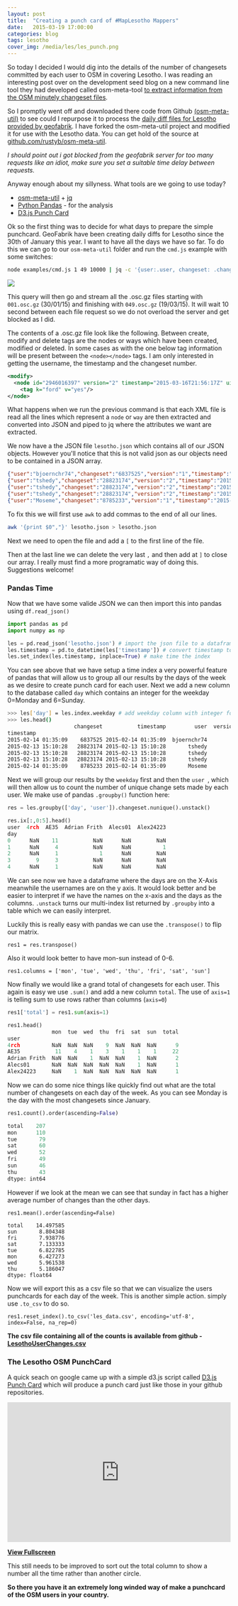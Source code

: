 ```yaml
---
layout: post
title:  "Creating a punch card of #MapLesotho Mappers"
date:   2015-03-19 17:00:00
categories: blog
tags: lesotho
cover_img: /media/les/les_punch.png
---
```


So today I decided I would dig into the details of the number of changesets committed by each user to OSM in covering Lesotho. I was reading an interesting post over on the development seed blog on a new command line tool they had developed called osm-meta-tool [to extract information from the OSM minutely changeset files](http://developmentseed.org/blog/2015/02/19/tapping-into-osm-metadata/). 

So I promptly went off and downloaded there code from Github [(osm-meta-util)](https://github.com/osmlab/osm-meta-util) to see could I repurpose it to process the [daily diff files for Lesotho provided by geofabrik](http://download.geofabrik.de/africa/lesotho-updates/). I have forked the osm-meta-util project and modified it for use with the Lesotho data. You can get hold of the source at [github.com/rustyb/osm-meta-util](https://github.com/rustyb/osm-meta-util).

*I should point out i got blocked from the geofabrik server for too many requests like an idiot, make sure you set a suitable time delay between requests.* 

Anyway enough about my sillyness. What tools are we going to use today?

- [osm-meta-util](https://github.com/rustyb/osm-meta-util) + [jq](https://stedolan.github.io/jq/)
- [Python Pandas](http://pandas.pydata.org/) - for the analysis
- [D3.js Punch Card](https://github.com/joshcarr/d3.punchcard/blob/master/index.html)

Ok so the first thing was to decide for what days to prepare the simple punchcard. GeoFabrik have been creating daily diffs for Lesotho since the 30th of January this year. I want to have all the days we have so far. To do this we can go to our ```osm-meta-util``` folder and run the ```cmd.js``` example with some switches:

```bash
node examples/cmd.js 1 49 10000 | jq -c '{user:.user, changeset: .changeset, version: .version, timestamp: .timestamp}' > lesotho.json
```
 
![]({{site.baseurl}}/media/les/les_osc.png)

This query will then go and stream all the .osc.gz files starting with ```001.osc.gz``` (30/01/15) and finishing with ```049.osc.gz``` (19/03/15). It will wait 10 second between each file request so we do not overload the server and get blocked as I did.

The contents of a .osc.gz file look like the following. Between create, modify and delete tags are the nodes or ways which have been created, modified or deleted. In some cases as with the one below tag information will be present between the ```<node></node>``` tags. I am only interested in getting the username, the timestamp and the changeset number.

```xml
<modify>
  <node id="2946016397" version="2" timestamp="2015-03-16T21:56:17Z" uid="1932826" user="DeBigC" changeset="29528496" lat="-30.481495" lon="27.6335444">
    <tag k="ford" v="yes"/>
</node>
```

What happens when we run the previous command is that each XML file is read all the lines which represent a ```node``` or ```way``` are then extracted and converted into JSON and piped to jq where the attributes we want are extracted.

We now have a the JSON file ```lesotho.json``` which contains all of our JSON objects. However you'll notice that this is not valid json as our objects need to be contained in a JSON array. 

```json
{"user":"bjoernchr74","changeset":"6837525","version":"1","timestamp":"2015-02-14T01:35:09Z"}
{"user":"tshedy","changeset":"28823174","version":"2","timestamp":"2015-02-13T15:10:28Z"}
{"user":"tshedy","changeset":"28823174","version":"2","timestamp":"2015-02-13T15:10:28Z"}
{"user":"tshedy","changeset":"28823174","version":"2","timestamp":"2015-02-13T15:10:28Z"}
{"user":"Moseme","changeset":"8785233","version":"1","timestamp":"2015-02-14T01:35:09Z"}
```

To fix this we will first use ```awk``` to add commas to the end of all our lines.

```bash
awk '{print $0","}' lesotho.json > lesotho.json
```

Next we need to open the file and add a ```[``` to the first line of the file. 

Then at the last line we can delete the very last ```,``` and then add at ```]``` to close our array. I really must find a more programatic way of doing this. Suggestions welcome!

### Pandas Time

Now that we have some valide JSON we can then import this into pandas using ```df.read_json()```

```py
import pandas as pd
import numpy as np

les = pd.read_json('lesotho.json') # import the json file to a dataframe
les.timestamp = pd.to_datetime(les['timestamp']) # convert timestamp to date time index
les.set_index(les.timestamp, inplace=True) # make time the index
```

You can see above that we have setup a time index a very powerful feature of pandas that will allow us to group all our results by the days of the week as we desire to create punch card for each user. Next we add a new column to the database called ```day``` which contains an integer for the weekday 0=Monday and 6=Sunday.

```bash
>>> les['day'] = les.index.weekday # add weekday column with integer for day of the week
>>> les.head()
                     changeset           timestamp         user  version  day
timestamp                                                                    
2015-02-14 01:35:09    6837525 2015-02-14 01:35:09  bjoernchr74        1    5
2015-02-13 15:10:28   28823174 2015-02-13 15:10:28       tshedy        2    4
2015-02-13 15:10:28   28823174 2015-02-13 15:10:28       tshedy        2    4
2015-02-13 15:10:28   28823174 2015-02-13 15:10:28       tshedy        2    4
2015-02-14 01:35:09    8785233 2015-02-14 01:35:09       Moseme        1    5
```
Next we will group our results by the ``weekday`` first and then the ```user ```, which will then allow us to count the number of unique change sets made by each user. We make use of pandas ```.groupby()``` function here:

```py
res = les.groupby(['day', 'user']).changeset.nunique().unstack()

res.ix[:,0:5].head()
user  4rch  AE35  Adrian Frith  Alecs01  Alex24223
day                                               
0      NaN    11           NaN      NaN        NaN
1      NaN     4           NaN      NaN          1
2      NaN     1             1      NaN        NaN
3        9     3           NaN      NaN        NaN
4      NaN     1           NaN      NaN        NaN

```
We can see now we have a dataframe where the days are on the X-Axis meanwhile the usernames are on the y axis. It would look better and be easier to interpret if we have the names on the x-axis and the days as the columns. ```.unstack``` turns our multi-index list returned by ```.groupby``` into a table which we can easily interpret.

Luckily this is really easy with pandas we can use the ```.transpose()``` to flip our matrix.

```
res1 = res.transpose()
```

Also it would look better to have mon-sun instead of 0-6.

```
res1.columns = ['mon', 'tue', 'wed', 'thu', 'fri', 'sat', 'sun']
```

Now finally we would like a grand total of changesets for each user. This again is easy we use ```.sum()``` and add a new column ```total```. The use of ```axis=1``` is telling sum to use rows rather than columns (```axis=0```)

```py
res1['total'] = res1.sum(axis=1)

res1.head()
              mon  tue  wed  thu  fri  sat  sun  total
user                                                  
4rch          NaN  NaN  NaN    9  NaN  NaN  NaN      9
AE35           11    4    1    3    1    1    1     22
Adrian Frith  NaN  NaN    1  NaN  NaN    1  NaN      2
Alecs01       NaN  NaN  NaN  NaN  NaN    1  NaN      1
Alex24223     NaN    1  NaN  NaN  NaN  NaN  NaN      1

```
Now we can do some nice things like quickly find out what are the total number of changesets on each day of the week. As you can see Monday is the day with the most changesets since January.

```py
res1.count().order(ascending=False)

total    207
mon      110
tue       79
sat       60
wed       52
fri       49
sun       46
thu       43
dtype: int64
```
However if we look at the mean we can see that sunday in fact has a higher average number of changes than the other days.

```
res1.mean().order(ascending=False)

total    14.497585
sun       8.804348
fri       7.938776
sat       7.133333
tue       6.822785
mon       6.427273
wed       5.961538
thu       5.186047
dtype: float64

```
Now we will export this as a csv file so that we can visualize the users punchcards for each day of the week. This is another simple action. simply use ```.to_csv``` to do so.

```
res1.reset_index().to_csv('les_data.csv', encoding='utf-8', index=False, na_rep=0)
```

**The csv file containing all of the counts is available from github - [LesothoUserChanges.csv](https://github.com/rustyb/cbroderickme/blob/gh-pages/media/data/LesothoUserChanges.csv)**

### The Lesotho OSM PunchCard

A quick seach on google came up with a simple d3.js script called [D3.js Punch Card](https://github.com/joshcarr/d3.punchcard/blob/master/index.html) which will produce a punch card just like those in your github repositories.

<iframe width="100%" height="315" src="http://bl.ocks.org/rustyb/raw/8e56d790f9a244ee5cbe/" frameborder="0" allowfullscreen>
</iframe>

[**View Fullscreen**](http://bl.ocks.org/rustyb/raw/8e56d790f9a244ee5cbe/)

This still needs to be improved to sort out the total column to show a number all the time rather than another circle.

**So there you have it an extremely long winded way of make a punchcard of the OSM users in your country.**